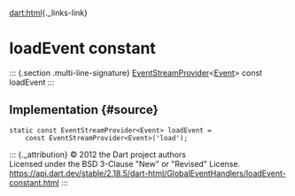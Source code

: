 [dart:html](../../dart-html/dart-html-library){._links-link}

loadEvent constant
==================

::: {.section .multi-line-signature}
[EventStreamProvider](../eventstreamprovider-class)\<[Event](../event-class)\>
const loadEvent
:::

Implementation {#source}
--------------

``` {.language-dart data-language="dart"}
static const EventStreamProvider<Event> loadEvent =
    const EventStreamProvider<Event>('load');
```

::: {._attribution}
© 2012 the Dart project authors\
Licensed under the BSD 3-Clause \"New\" or \"Revised\" License.\
<https://api.dart.dev/stable/2.18.5/dart-html/GlobalEventHandlers/loadEvent-constant.html>
:::

